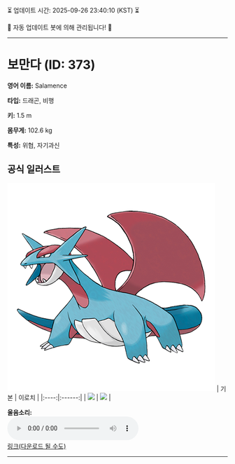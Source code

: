 
⏳ 업데이트 시간: 2025-09-26 23:40:10 (KST) ⏳

🤖 자동 업데이트 봇에 의해 관리됩니다! 🤖

---

# 보만다 (ID: 373)
**영어 이름:** Salamence

**타입:** 드래곤, 비행

**키:** 1.5 m

**몸무게:** 102.6 kg

**특성:** 위협, 자기과신

## 공식 일러스트
![](https://raw.githubusercontent.com/PokeAPI/sprites/master/sprites/pokemon/other/official-artwork/373.png)
| 기본 | 이로치 |
|:----:|:------:|
| <img src="http://play.pokemonshowdown.com/sprites/ani/salamence.gif" width="200"> | <img src="http://play.pokemonshowdown.com/sprites/ani-shiny/salamence.gif" width="200"> |

**울음소리:**<br><audio controls src="https://raw.githubusercontent.com/PokeAPI/cries/main/cries/pokemon/latest/373.ogg"></audio><br> [링크(다운로드 될 수도)](https://raw.githubusercontent.com/PokeAPI/cries/main/cries/pokemon/latest/373.ogg)


---
